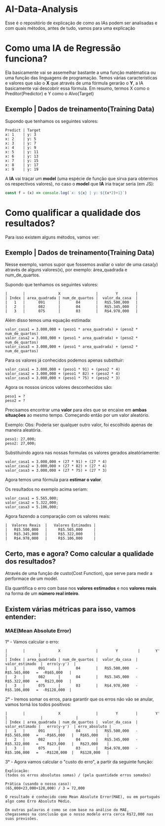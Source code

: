# AI-Data-Analysis
Esse é o repositório de explicação de como as IAs podem ser analisadas e com quais métodos, antes de tudo, vamos para uma explicação

# Como uma IA de Regressão funciona?
Ela basicamente vai se assemelhar bastante a uma função matématica ou uma função das linguagens de programação.
Temos várias características e valores que são o **X** que através de uma fórmula gerarão o **Y**, a IA basicamente vai descobrir essa fórmula.
Em resumo, termos X como o Preditor(Predictor) e Y como o Alvo(Target)

## Exemplo | Dados de treinamento(Training Data)

Supondo que tenhamos os seguintes valores:
```
Predict | Target
x: 1    | y: 3
x: 2    | y: 5 
x: 3    | y: 7 
x: 4    | y: 9 
x: 5    | y: 11
x: 6    | y: 13
x: 7    | y: 15
x: 8    | y: 17
x: 9    | y: 19
```

A **IA** vai traçar um **model** (uma espécie de função que sirva para obtermos os respectivos valores), no caso o **model** que **IA** iria traçar seria (em JS):
```js
const f = (x) => console.log(`x: ${x} | y: ${(x*2)+1}`)
```

# Como qualificar a qualidade dos resultados?
Para isso existem alguns métodos, vamos ver:

## Exemplo | Dados de treinamento(Training Data)
Nesse exemplo, vamos supor que fossemos avaliar o valor de uma casa(y) através de alguns valores(x), por exemplo: área_quadrada e num_de_quartos.

Supondo que tenhamos os seguintes valores:
```
|       |               X                |        Y        | 
| Index | area_quadrada | num_de_quartos |  valor_da_casa  |
|   1   |      091      |       04       |   R$5.500,000   |
|   2   |      082      |       04       |   R$5.345,000   |
|   3   |      075      |       03       |   R$4.978,000   |
```

Além disso temos uma equação estimada:
```
valor_casa1 = 3.000,000 + (peso1 * area_quadrada) + (peso2 * num_de_quartos)
valor_casa2 = 3.000,000 + (peso1 * area_quadrada) + (peso2 * num_de_quartos)
valor_casa3 = 3.000,000 + (peso1 * area_quadrada) + (peso2 * num_de_quartos)
```

Para os valores já conhecidos podemos apenas substituir:
```
valor_casa1 = 3.000,000 + (peso1 * 91) + (peso2 * 4)
valor_casa2 = 3.000,000 + (peso1 * 82) + (peso2 * 4)
valor_casa3 = 3.000,000 + (peso1 * 75) + (peso2 * 3)
```

Agora os nossos únicos valores desconhecidos são:
```
peso1 = ?
peso2 = ?
```

Precisamos encontrar uma **valor** para eles que se encaixe em **ambas situações** ao mesmo tempo.
Começando então por um valor aleatório.

Exemplo:
Obs: Poderia ser qualquer outro valor, foi escolhido apenas de maneira aleatória.
```
peso1: 27,000;
peso2: 27,000;
```

Substituindo agora nas nossas formulas os valores gerados aleatóriamente:
```
valor_casa1 = 3.000,000 + (27 * 91) + (27 * 4)
valor_casa2 = 3.000,000 + (27 * 82) + (27 * 4)
valor_casa3 = 3.000,000 + (27 * 75) + (27 * 3)
```

Agora temos uma fórmula para **estimar o valor**.

Os resultados no exemplo acima seriam:
```
valor_casa1 = 5.565,000;
valor_casa2 = 5.322,000;
valor_casa3 = 5.106,000;
```

Agora fazendo a comparação com os valores reais:
```
|  Valores Reais  |   Valores Estimados |
|   R$5.500,000   |     R$5.565,000     |
|   R$5.345,000   |     R$5.322,000     |
|   R$4.978,000   |     R$5.106,000     |
```

## Certo, mas e agora? Como calcular a qualidade dos resultados?
Através de uma função de custo(Cost Function), que serve para medir a performace de um model.

Ela quantifica o erro com base nos **valores estimados** e nos **valores reais** na forma de um **número real inteiro**.

## Existem várias métricas para isso, vamos entender:

### MAE(Mean Absolute Error)

1° - Vamos calcular o erro:
```
|       |               X                |        Y         |       Y'        |              |
| Index | area_quadrada | num_de_quartos |  valor_da_casa  |  valor_estimado  |  erro(y-y')  |
|   1   |      091      |       04       |   R$5.500,000   -    R$5.565,000   =  -R$65,000   |
|   2   |      082      |       04       |   R$5.345,000   -    R$5.322,000   =   R$23,000   |
|   3   |      075      |       03       |   R$4.978,000   -    R$5.106,000   =  -R$128,000  |  
```

2° - Iremos somar os erros, para garantir que os erros não vão se anular, vamos torná los todos positivos:
```
|       |               X                |        Y        |        Y'       |               |               | 
| Index | area_quadrada | num_de_quartos |  valor_da_casa  |  valor_estimado |   erro(y-y')  | erro_absoluto |
|   1   |      091      |       04       |   R$5.500,000   -   R$5.565,000   =   -R$65,000   |   R$65,000    |  
|   2   |      082      |       04       |   R$5.345,000   -   R$5.322,000   =    R$23,000   |   R$23,000    |   
|   3   |      075      |       03       |   R$4.978,000   -   R$5.106,000   =   -R$128,000  |   R$128,000   |
```

3° - Agora vamos calcular o "custo do erro", a partir da seguinte função:
```
Explicação:
(todos os erros absolutos somas) / (pela quantidade erros somados)

Prática (usando o nosso caso):
(65,000+23,000+128,000) / 3 = 72,000

O resultado é conhecido como Mean Absolute Error(MAE), ou em português algo como Erro Absoluto Médio.

Em outras palavras é como se com base na análise do MAE,
chegassemos na conclusão que o nosso modelo erra cerca R$72,000 nas suas previsões.
```
